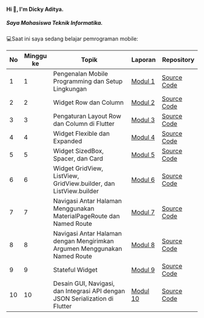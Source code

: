 #### Hi 👋, I'm Dicky Aditya. 
##### Saya Mahasiswa Teknik Informatika.

💻Saat ini saya sedang belajar pemrograman mobile:

| No  | Minggu ke | Topik  | Laporan | Repository |
| ------------ | ------------ | ------------ | ------------ | ------------ |
|  1 | 1  | Pengenalan Mobile Programming dan Setup Lingkungan  | [Modul 1](https://docs.google.com/document/d/1aVRJTNYvTpJY1oBlYQX1pxzbSQFfJ98n/edit?usp=sharing&ouid=104944616880503288967&rtpof=true&sd=true "Modul 01") | [Source Code](https://github.com/dickadty/modul1-mobile "Repository") |
|  2 | 2  | Widget Row dan Column | [Modul 2](https://docs.google.com/document/d/1bAyuU6jrKHtkA4Xj5qt7JtetDfKI22JQ/edit?usp=sharing&ouid=104944616880503288967&rtpof=true&sd=true "Modul 02")| [Source Code](https://github.com/dickadty/modul2-mobile "Repository") |
|  3 | 3  | Pengaturan Layout Row dan Column di Flutter  | [Modul 3](https://docs.google.com/document/d/1xG5zvKOgwrAXow-jxBnv22rApHQjhqTO/edit?usp=sharing&ouid=104944616880503288967&rtpof=true&sd=true "Modul 03")| [Source Code](https://github.com/dickadty/modul3-mobile "Repository") |
|  4 | 4  | Widget Flexible dan Expanded  | [Modul 4](https://docs.google.com/document/d/11raVMCJFUIHBD0Df23qXv1r68YZ6I8C1/edit?usp=sharing&ouid=104944616880503288967&rtpof=true&sd=true "Modul 04")| [Source Code](https://github.com/dickadty/modul4-mobile "Repository") |
|  5 | 5  | Widget SizedBox, Spacer, dan Card | [Modul 5](https://docs.google.com/document/d/1QASdpT6gGDft_BWNlx_1Y4iTXQ7GsmPk/edit "Modul 04")| [Source Code](https://github.com/dickadty/modul1-mobile "Repository") |
|  6 | 6 | Widget GridView, ListView, GridView.builder, dan ListView.builder | [Modul 6](https://docs.google.com/document/d/1j8j5wVyMXLeLtnSF74SYOa3dAqPa4Xtu/edit "Modul 06")| [Source Code](https://github.com/dickadty/modul6-mobile "Repository") |
|  7 | 7 | Navigasi Antar Halaman Menggunakan MaterialPageRoute dan Named Route | [Modul 7](https://docs.google.com/document/d/1ExaRt2pmO1AXdd6Nwo75Mg9bUMnXDibL/edit "Modul 07")| [Source Code](https://github.com/dickadty/modul7-mobile "Repository") |
|  8 | 8 | Navigasi Antar Halaman dengan Mengirimkan Argumen Menggunakan Named Route | [Modul 8](https://docs.google.com/document/d/1FzKULRv4WDJ8fGEO2ohCc7zm1jqMw81i/edit "Modul 08")| [Source Code](https://github.com/dickadty/modul8-mobile "Repository") |
|  9 | 9 | Stateful Widget | [Modul 9](https://docs.google.com/document/d/1crWmk3glPNUnBs5ItmYffbx85bcWSqXZ/edit?rtpof=true&tab=t.0 "Modul 09")| [Source Code](https://github.com/dickadty/modul9-mobile "Repository") |
|  10 | 10 | Desain GUI, Navigasi, dan Integrasi API dengan JSON Serialization di Flutter | [Modul 10](https://docs.google.com/document/d/1FUGG5Ahwl-KODgX2wikoFrkhd7YIx9c-/edit "Modul 10")| [Source Code](https://github.com/dickadty/modul10-mobile "Repository") |


